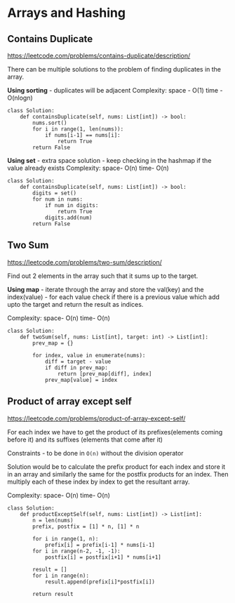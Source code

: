 # Arrays and Hashing

## Contains Duplicate

https://leetcode.com/problems/contains-duplicate/description/

There can be multiple solutions to the problem of finding duplicates in the array.

**Using sorting** - duplicates will be adjacent
Complexity: space - O(1) time - O(nlogn)
```
class Solution:
    def containsDuplicate(self, nums: List[int]) -> bool:
        nums.sort()
        for i in range(1, len(nums)):
            if nums[i-1] == nums[i]:
                return True
        return False
```

**Using set** - extra space solution - keep checking in the hashmap if the value already exists
Complexity: space- O(n) time- O(n)
```
class Solution:
    def containsDuplicate(self, nums: List[int]) -> bool:
        digits = set()
        for num in nums:
            if num in digits:
                return True
            digits.add(num)
        return False
```

## Two Sum
https://leetcode.com/problems/two-sum/description/

Find out 2 elements in the array such that it sums up to the target.

**Using map** - iterate through the array and store the val(key) and the index(value) - for each value check if there is a previous value which add upto the target and return the result as indices.

Complexity: space- O(n) time- O(n)

```
class Solution:
    def twoSum(self, nums: List[int], target: int) -> List[int]:
        prev_map = {}

        for index, value in enumerate(nums):
            diff = target - value
            if diff in prev_map:
                return [prev_map[diff], index]
            prev_map[value] = index
```

## Product of array except self

https://leetcode.com/problems/product-of-array-except-self/

For each index we have to get the product of its prefixes(elements coming before it) and its suffixes (elements that come after it)

Constraints - to be done in `O(n)` without the division operator

Solution would be to calculate the prefix product for each index and store it in an array and similarly the same for the postfix products for an index.
Then multiply each of these index by index to get the resultant array.

Complexity: space- O(n) time- O(n)

```
class Solution:
    def productExceptSelf(self, nums: List[int]) -> List[int]:
        n = len(nums)
        prefix, postfix = [1] * n, [1] * n

        for i in range(1, n):
            prefix[i] = prefix[i-1] * nums[i-1]
        for i in range(n-2, -1, -1):
            postfix[i] = postfix[i+1] * nums[i+1]
        
        result = []
        for i in range(n):
            result.append(prefix[i]*postfix[i])
        
        return result
```

